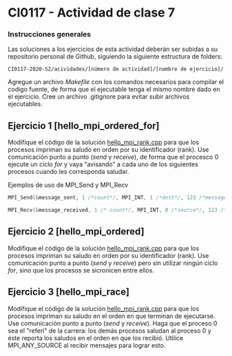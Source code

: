 # CI0117 - Actividad de clase 7

### Instrucciones generales

Las soluciones a los ejercicios de esta actividad deberán ser subidas a su repositorio personal de Github, siguiendo la siguiente estructura de folders:

```
CI0117-2020-S2/acividades/[número de actividad]/[nombre de ejercicio]/
```

Agregue un archivo *Makefile* con los comandos necesarios para compilar el codigo fuente, de forma que el ejecutable tenga el mismo nombre dado en el ejercicio. Cree un archivo .gitignore para evitar subir archivos ejecutables.

## Ejercicio 1 [hello_mpi_ordered_for]

Modifique el código de la solución [hello_mpi_rank.cpp](https://github.com/jocan3/CI9117-2020-S2/blob/master/Ejemplos%20de%20clase/11_MPI/hello_mpi_rank/hello_mpi_rank.cpp) para que los procesos impriman su saludo en orden por su identificador (rank). Use comunicación punto a punto (*send* y *receive*), de forma que el procesco 0 ejecute un ciclo *for* y vaya "avisando" a cada uno de los siguientes procesos cuando les corresponda saludar.

Ejemplos de uso de MPI_Send y MPI_Recv

```cpp
MPI_Send(&message_sent, 1 /*count*/, MPI_INT, 1 /*dest*/, 123 /*message id*/, MPI_COMM_WORLD);

MPI_Recv(&message_received, 1 /* count*/, MPI_INT, 0 /*source*/, 123 /*message id*/, MPI_COMM_WORLD, &status);
```

## Ejercicio 2 [hello_mpi_ordered]

Modifique el código de la solución [hello_mpi_rank.cpp](https://github.com/jocan3/CI9117-2020-S2/blob/master/Ejemplos%20de%20clase/11_MPI/hello_mpi_rank/hello_mpi_rank.cpp) para que los procesos impriman su saludo en orden por su identificador (rank). Use comunicación punto a punto (*send* y *receive*) pero sin utilizar ningún ciclo *for*, sino que los procesos se sicronicen entre ellos.

## Ejercicio 3 [hello_mpi_race]

Modifique el código de la solución [hello_mpi_rank.cpp](https://github.com/jocan3/CI9117-2020-S2/blob/master/Ejemplos%20de%20clase/11_MPI/hello_mpi_rank/hello_mpi_rank.cpp) para que los procesos impriman su saludo en el orden en que terminan de ejecutarse. Use comunicación punto a punto (*send* y *receive*). Haga que el proceso 0 sea el "referi" de la carrera: los demás procesos saludan al proceso 0 y éste reporta los saludos en el orden en que los recibió. Utilice MPI_ANY_SOURCE al recibir mensajes para lograr esto.
